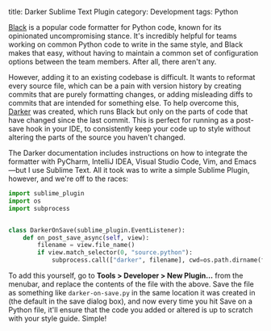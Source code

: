 title: Darker Sublime Text Plugin
category: Development
tags: Python

[Black](https://github.com/psf/black) is a popular code formatter for Python code, known for its opinionated uncompromising stance. It's incredibly helpful for teams working on common Python code to write in the same style, and Black makes that easy, without having to maintain a common set of configuration options between the team members. After all, there aren't any.

However, adding it to an existing codebase is difficult. It wants to reformat every source file, which can be a pain with version history by creating commits that are purely formatting changes, or adding misleading diffs to commits that are intended for something else. To help overcome this, [Darker](https://github.com/akaihola/darker) was created, which runs Black but only on the parts of code that have changed since the last commit. This is perfect for running as a post-save hook in your IDE, to consistently keep your code up to style without altering the parts of the source you haven't changed.

The Darker documentation includes instructions on how to integrate the formatter with PyCharm, IntelliJ IDEA, Visual Studio Code, Vim, and Emacs—but I use Sublime Text. All it took was to write a simple Sublime Plugin, however, and we're off to the races:

```python
import sublime_plugin
import os
import subprocess


class DarkerOnSave(sublime_plugin.EventListener):
    def on_post_save_async(self, view):
        filename = view.file_name()
        if view.match_selector(0, "source.python"):
            subprocess.call(["darker", filename], cwd=os.path.dirname(filename))
```

To add this yourself, go to **Tools > Developer > New Plugin…** from the menubar, and replace the contents of the file with the above. Save the file as something like `darker-on-save.py` in the same location it was created in (the default in the save dialog box), and now every time you hit Save on a Python file, it'll ensure that the code you added or altered is up to scratch with your style guide. Simple!
